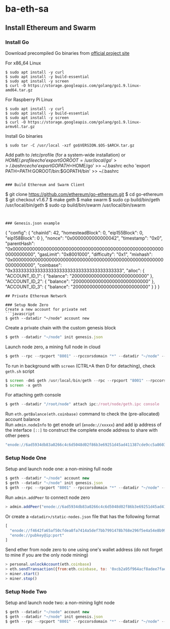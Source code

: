 # ba-eth-sa

## Install Ethereum and Swarm

### Install Go
Download precompiled Go binaries from [official project site](https://golang.org/dl)

For x86_64 Linux
```
$ sudo apt install -y curl
$ sudo apt install -y build-essential
$ sudo apt install -y screen
$ curl -O https://storage.googleapis.com/golang/go1.9.linux-amd64.tar.gz
```
For Raspberry Pi Linux
```
$ sudo apt install -y curl
$ sudo apt install -y build-essential
$ sudo apt install -y screen
$ curl -O https://storage.googleapis.com/golang/go1.9.linux-armv6l.tar.gz
```
Install Go binaries
```
$ sudo tar -C /usr/local -xzf go$VERSION.$OS-$ARCH.tar.gz
```
Add path to /etc/profile (for a system-wide installation) or $HOME/.profile
echo 'export GOROOT=/usr/local/go' >> ~/.bashrc
echo 'export GOPATH=$HOME/go' >> ~/.bashrc
echo 'export PATH=$PATH:$GOROOT/bin:$GOPATH/bin' >> ~/.bashrc
```

### Build Ethereum and Swarm Client
```
$ git clone https://github.com/ethereum/go-ethereum.git
$ cd go-ethereum
$ git checkout v1.6.7
$ make geth
$ make swarm
$ sudo cp build/bin/geth /usr/local/bin/geth
$ sudo cp build/bin/swarm /usr/local/bin/swarm
```


### Genesis.json example
```
{
    "config": {
        "chainId": 42,
        "homesteadBlock": 0,
        "eip155Block": 0,
        "eip158Block": 0
    },
    "nonce": "0x0000000000000042",
    "timestamp": "0x0",
    "parentHash": "0x0000000000000000000000000000000000000000000000000000000000000000",
    "gasLimit": "0x8001000",
    "difficulty": "0x1",
    "mixhash": "0x0000000000000000000000000000000000000000000000000000000000000000",
    "coinbase": "0x3333333333333333333333333333333333333333",
    "alloc": {
        "ACCOUNT_ID_1": {
            "balance": "200000000000000000000000000"
        },
        "ACCOUNT_ID_2": {
            "balance": "200000000000000000000000000"
        },
        "ACCOUNT_ID_3": {
            "balance": "200000000000000000000000000"
        }
    }
}
```
## Private Ethereum Network

### Setup Node Zero
Create a new account for private net
```javascript
$ geth --datadir "~/node" account new
```
Create a private chain with the custom genesis block
```javascript
$ geth --datadir "~/node" init genesis.json
```
Launch node zero, a mining full node in cloud
```javascript
$ geth --rpc --rpcport "8001" --rpccorsdomain "*" --datadir "~/node" --port "30303" --rpcapi "db,eth,net,web3,personal" --identity "zero" --networkid 666 --mine --minerthreads 1 console
```
To run in background with ```screen``` (CTRL+A then D for detaching), check ```geth.sh``` script
```javascript
$ screen -dmS geth /usr/local/bin/geth --rpc --rpcport "8001" --rpccorsdomain "*" --datadir "~/node" --port "30303" --rpcapi "db,eth,net,web3,personal" --identity "zero" --networkid 666 --mine --minerthreads 8
$ screen -x geth
```
For attaching geth console
```javascript
$ geth --datadir "/root/node" attach ipc:/root/node/geth.ipc console
```

Run ```eth.getBalance(eth.coinbase)``` command to check the (pre-allocated) account balance  
Run ```admin.nodeInfo``` to get enode url (```enode://xxxxx```) and add ip address of the interface ```[::]``` to construct the complete enode address to share with other peers
```javascript
"enode://6ad5934db83a0266c4c6d5048d02f86b3e69251d45ad411387cde9cc5a86030f2bee4bcbe200d4238d91b01c94444e562986058c9c4acca2a92cb81eb012acfc@192.168.2.41:30303?discport=0"
```

### Setup Node One

Setup and launch node one: a non-mining full node
```javascript
$ geth --datadir "~/node" account new
$ geth --datadir "~/node" init genesis.json
$ geth --rpc --rpcport "8001" --rpccorsdomain "*" --datadir "~/node" --port "30303" --nodiscover --rpcapi "db,eth,net,web3,personal" --identity "one" --networkid 666 console
```

Run ```admin.addPeer``` to connect node zero
```javascript
> admin.addPeer("enode://6ad5934db83a0266c4c6d5048d02f86b3e69251d45ad411387cde9cc5a86030f2bee4bcbe200d4238d91b01c94444e562986058c9c4acca2a92cb81eb012acfc@192.168.2.41:30303")
```
Or create a ```<datadir>/static-nodes.json``` file that has the following format
```javascript
[
  "enode://f4642fa65af50cfdea8fa7414a5def7bb7991478b768e296f5e4a54e8b995de102e0ceae2e826f293c481b5325f89be6d207b003382e18a8ecba66fbaf6416c0@33.4.2.1:30303",
  "enode://pubkey@ip:port"
]
````

Send ether from node zero to one using one's wallet address (do not forget to mine if you are the only node mining)
```javascript
> personal.unlockAccount(eth.coinbase)
> eth.sendTransaction({from:eth.coinbase, to: '0xcb2a95f964acf8adee7fae30cf5dc6a3f5e14a5c', value: web3.toWei(.000000000001, "ether")})
> miner.start()
> miner.stop()
```

### Setup Node Two

Setup and launch node two: a non-mining light node
```javascript
$ geth --datadir "~/node" account new
$ geth --datadir "~/node" init genesis.json
$ geth --rpc --rpcport "8001" --rpccorsdomain "*" --datadir "~/node" --port "30303" --rpcapi "db,eth,net,web3,personal" --identity "two" --networkid 666 --light console
